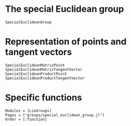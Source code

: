 # The special Euclidean group

```@docs
SpecialEuclideanGroup
```

# Representation of points and tangent vectors

```@docs
SpecialEuclideanMatrixPoint
SpecialEuclideanMatrixTangentVector
SpecialEuclideanProductPoint
SpecialEuclideanProductTangentVector
```

# Specific functions

```@autodocs
Modules = [LieGroups]
Pages = ["groups/special_euclidean_group.jl"]
Order = [:function]
```